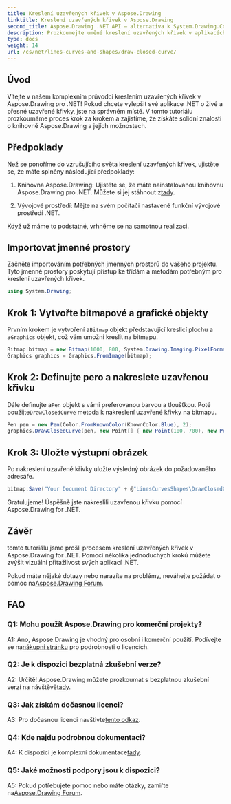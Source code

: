 ```yaml
---
title: Kreslení uzavřených křivek v Aspose.Drawing
linktitle: Kreslení uzavřených křivek v Aspose.Drawing
second_title: Aspose.Drawing .NET API – alternativa k System.Drawing.Common
description: Prozkoumejte umění kreslení uzavřených křivek v aplikacích .NET pomocí Aspose.Drawing. Zvyšte své vizuální efekty bez námahy.
type: docs
weight: 14
url: /cs/net/lines-curves-and-shapes/draw-closed-curve/
---
```

## Úvod

Vítejte v našem komplexním průvodci kreslením uzavřených křivek v Aspose.Drawing pro .NET! Pokud chcete vylepšit své aplikace .NET o živé a přesné uzavřené křivky, jste na správném místě. V tomto tutoriálu prozkoumáme proces krok za krokem a zajistíme, že získáte solidní znalosti o knihovně Aspose.Drawing a jejích možnostech.

## Předpoklady

Než se ponoříme do vzrušujícího světa kreslení uzavřených křivek, ujistěte se, že máte splněny následující předpoklady:

1.  Knihovna Aspose.Drawing: Ujistěte se, že máte nainstalovanou knihovnu Aspose.Drawing pro .NET. Můžete si jej stáhnout z[tady](https://releases.aspose.com/drawing/net/).

2. Vývojové prostředí: Mějte na svém počítači nastavené funkční vývojové prostředí .NET.

Když už máme to podstatné, vrhněme se na samotnou realizaci.

## Importovat jmenné prostory

Začněte importováním potřebných jmenných prostorů do vašeho projektu. Tyto jmenné prostory poskytují přístup ke třídám a metodám potřebným pro kreslení uzavřených křivek.

```csharp
using System.Drawing;
```

## Krok 1: Vytvořte bitmapové a grafické objekty

 Prvním krokem je vytvoření a`Bitmap` objekt představující kreslicí plochu a a`Graphics` objekt, což vám umožní kreslit na bitmapu.

```csharp
Bitmap bitmap = new Bitmap(1000, 800, System.Drawing.Imaging.PixelFormat.Format32bppPArgb);
Graphics graphics = Graphics.FromImage(bitmap);
```

## Krok 2: Definujte pero a nakreslete uzavřenou křivku

 Dále definujte a`Pen` objekt s vámi preferovanou barvou a tloušťkou. Poté použijte`DrawClosedCurve` metoda k nakreslení uzavřené křivky na bitmapu.

```csharp
Pen pen = new Pen(Color.FromKnownColor(KnownColor.Blue), 2);
graphics.DrawClosedCurve(pen, new Point[] { new Point(100, 700), new Point(350, 600), new Point(500, 500), new Point(650, 600), new Point(900, 700) });
```

## Krok 3: Uložte výstupní obrázek

Po nakreslení uzavřené křivky uložte výsledný obrázek do požadovaného adresáře.

```csharp
bitmap.Save("Your Document Directory" + @"LinesCurvesShapes\DrawClosedCurve_out.png");
```

Gratulujeme! Úspěšně jste nakreslili uzavřenou křivku pomocí Aspose.Drawing for .NET.

## Závěr

tomto tutoriálu jsme prošli procesem kreslení uzavřených křivek v Aspose.Drawing for .NET. Pomocí několika jednoduchých kroků můžete zvýšit vizuální přitažlivost svých aplikací .NET.

 Pokud máte nějaké dotazy nebo narazíte na problémy, neváhejte požádat o pomoc na[Aspose.Drawing Forum](https://forum.aspose.com/c/diagram/17).

## FAQ

### Q1: Mohu použít Aspose.Drawing pro komerční projekty?

 A1: Ano, Aspose.Drawing je vhodný pro osobní i komerční použití. Podívejte se na[nákupní stránku](https://purchase.aspose.com/buy) pro podrobnosti o licencích.

### Q2: Je k dispozici bezplatná zkušební verze?

 A2: Určitě! Aspose.Drawing můžete prozkoumat s bezplatnou zkušební verzí na návštěvě[tady](https://releases.aspose.com/).

### Q3: Jak získám dočasnou licenci?

 A3: Pro dočasnou licenci navštivte[tento odkaz](https://purchase.aspose.com/temporary-license/).

### Q4: Kde najdu podrobnou dokumentaci?

 A4: K dispozici je komplexní dokumentace[tady](https://reference.aspose.com/drawing/net/).

### Q5: Jaké možnosti podpory jsou k dispozici?

 A5: Pokud potřebujete pomoc nebo máte otázky, zamiřte na[Aspose.Drawing Forum](https://forum.aspose.com/c/diagram/17).